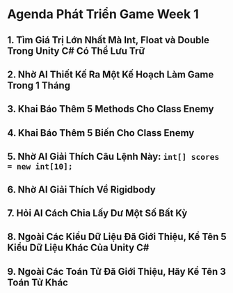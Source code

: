 # Agenda Phát Triển Game Week 1

## 1. Tìm Giá Trị Lớn Nhất Mà Int, Float và Double Trong Unity C# Có Thể Lưu Trữ

## 2. Nhờ AI Thiết Kế Ra Một Kế Hoạch Làm Game Trong 1 Tháng

## 3. Khai Báo Thêm 5 Methods Cho Class Enemy

## 4. Khai Báo Thêm 5 Biến Cho Class Enemy

## 5. Nhờ AI Giải Thích Câu Lệnh Này: `int[] scores = new int[10];`

## 6. Nhờ AI Giải Thích Về Rigidbody

## 7. Hỏi AI Cách Chia Lấy Dư Một Số Bất Kỳ

## 8. Ngoài Các Kiểu Dữ Liệu Đã Giới Thiệu, Kể Tên 5 Kiểu Dữ Liệu Khác Của Unity C#

## 9. Ngoài Các Toán Tử Đã Giới Thiệu, Hãy Kể Tên 3 Toán Tử Khác
